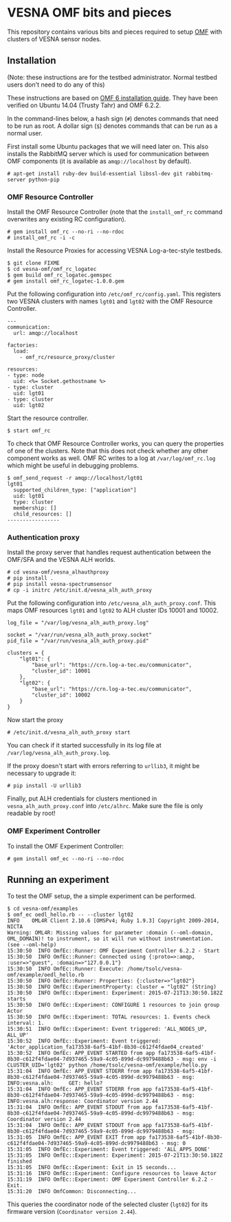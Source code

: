 # VESNA OMF bits and pieces

This repository contains various bits and pieces required to setup [OMF][1]
with clusters of VESNA sensor nodes.

[1]: http://omf.mytestbed.net/projects/omf/wiki/OMF_Main_Page


## Installation

(Note: these instructions are for the testbed administrator. Normal testbed
users don't need to do any of this)

These instructions are based on [OMF 6 installation guide][2]. They have been
verified on Ubuntu 14.04 (Trusty Tahr) and OMF 6.2.2.

In the command-lines below, a hash sign (`#`) denotes commands that need to be
run as root. A dollar sign (`$`) denotes commands that can be run as a normal
user.

[2]: http://mytestbed.net/doc/omf/file.INSTALLATION.html

First install some Ubuntu packages that we will need later on. This also
installs the RabbitMQ server which is used for communication between OMF
components (it is available as `amqp://localhost` by default).

    # apt-get install ruby-dev build-essential libssl-dev git rabbitmq-server python-pip

### OMF Resource Controller

Install the OMF Resource Controller (note that the `install_omf_rc` command
overwrites any existing RC configuration).

    # gem install omf_rc --no-ri --no-rdoc
    # install_omf_rc -i -c

Install the Resource Proxies for accessing VESNA Log-a-tec-style testbeds.

    $ git clone FIXME
    $ cd vesna-omf/omf_rc_logatec
    $ gem build omf_rc_logatec.gemspec
    # gem install omf_rc_logatec-1.0.0.gem

Put the following configuration into `/etc/omf_rc/config.yaml`. This registers
two VESNA clusters with names  `lgt01` and `lgt02` with the OMF Resource
Controller.

    ---
    communication:
      url: amqp://localhost

    factories:
      load:
        - omf_rc/resource_proxy/cluster

    resources:
    - type: node
      uid: <%= Socket.gethostname %>
    - type: cluster
      uid: lgt01
    - type: cluster
      uid: lgt02

Start the resource controller.

    $ start omf_rc

To check that OMF Resource Controller works, you can query the properties of
one of the clusters. Note that this does not check whether any other component
works as well. OMF RC writes to a log at `/var/log/omf_rc.log` which might be
useful in debugging problems.

    $ omf_send_request -r amqp://localhost/lgt01
    lgt01
      supported_children_type: ["application"]
      uid: lgt01
      type: cluster
      membership: []
      child_resources: []
    -----------------

### Authentication proxy

Install the proxy server that handles request authentication between the
OMF/SFA and the VESNA ALH worlds.

    # cd vesna-omf/vesna_alhauthproxy
    # pip install .
    # pip install vesna-spectrumsensor
    # cp -i initrc /etc/init.d/vesna_alh_auth_proxy

Put the following configuration into `/etc/vesna_alh_auth_proxy.conf`. This
maps OMF resources `lgt01` and `lgt02` to ALH cluster IDs 10001 and 10002.

    log_file = "/var/log/vesna_alh_auth_proxy.log"

    socket = "/var/run/vesna_alh_auth_proxy.socket"
    pid_file = "/var/run/vesna_alh_auth_proxy.pid"

    clusters = {
        "lgt01": {
            "base_url": "https://crn.log-a-tec.eu/communicator",
            "cluster_id": 10001
        },
        "lgt02": {
            "base_url": "https://crn.log-a-tec.eu/communicator",
            "cluster_id": 10002
        }
    }

Now start the proxy

    # /etc/init.d/vesna_alh_auth_proxy start

You can check if it started successfully in its log file at
`/var/log/vesna_alh_auth_proxy.log`.

If the proxy doesn't start with errors referring to `urllib3`, it might be
necessary to upgrade it:

    # pip install -U urllib3

Finally, put ALH credentials for clusters mentioned in
`vesna_alh_auth_proxy.conf` into `/etc/alhrc`. Make sure the file is only
readable by root!

### OMF Experiment Controller

To install the OMF Experiment Controller:

    # gem install omf_ec --no-ri --no-rdoc


## Running an experiment

To test the OMF setup, the a simple experiment can be performed.

    $ cd vesna-omf/examples
    $ omf_ec oedl_hello.rb -- --cluster lgt02
    INFO	OML4R Client 2.10.6 [OMSPv4; Ruby 1.9.3] Copyright 2009-2014, NICTA
    Warning: OML4R: Missing values for parameter :domain (--oml-domain, OML_DOMAIN)! to instrument, so it will run without instrumentation. (see --oml-help)
    15:30:50  INFO OmfEc::Runner: OMF Experiment Controller 6.2.2 - Start
    15:30:50  INFO OmfEc::Runner: Connected using {:proto=>:amqp, :user=>"guest", :domain=>"127.0.0.1"}
    15:30:50  INFO OmfEc::Runner: Execute: /home/tsolc/vesna-omf/example/oedl_hello.rb
    15:30:50  INFO OmfEc::Runner: Properties: {:cluster=>"lgt02"}
    15:30:50  INFO OmfEc::ExperimentProperty: cluster = "lgt02" (String)
    15:30:50  INFO OmfEc::Experiment: Experiment: 2015-07-21T13:30:50.182Z starts
    15:30:50  INFO OmfEc::Experiment: CONFIGURE 1 resources to join group Actor
    15:30:50  INFO OmfEc::Experiment: TOTAL resources: 1. Events check interval: 1.
    15:30:51  INFO OmfEc::Experiment: Event triggered: 'ALL_NODES_UP, ALL_UP'
    15:30:52  INFO OmfEc::Experiment: Event triggered: 'Actor_application_fa173538-6af5-41bf-8b30-c612f4fdae04_created'
    15:30:52  INFO OmfEc: APP_EVENT STARTED from app fa173538-6af5-41bf-8b30-c612f4fdae04-7d937465-59a9-4c05-899d-dc9979488b63 - msg: env -i CLUSTER_UID='lgt02' python /home/tsolc/vesna-omf/example/hello.py 
    15:31:04  INFO OmfEc: APP_EVENT STDERR from app fa173538-6af5-41bf-8b30-c612f4fdae04-7d937465-59a9-4c05-899d-dc9979488b63 - msg: INFO:vesna.alh:     GET: hello?
    15:31:04  INFO OmfEc: APP_EVENT STDERR from app fa173538-6af5-41bf-8b30-c612f4fdae04-7d937465-59a9-4c05-899d-dc9979488b63 - msg: INFO:vesna.alh:response: Coordinator version 2.44
    15:31:04  INFO OmfEc: APP_EVENT STDOUT from app fa173538-6af5-41bf-8b30-c612f4fdae04-7d937465-59a9-4c05-899d-dc9979488b63 - msg: Coordinator version 2.44
    15:31:04  INFO OmfEc: APP_EVENT STDOUT from app fa173538-6af5-41bf-8b30-c612f4fdae04-7d937465-59a9-4c05-899d-dc9979488b63 - msg: 
    15:31:05  INFO OmfEc: APP_EVENT EXIT from app fa173538-6af5-41bf-8b30-c612f4fdae04-7d937465-59a9-4c05-899d-dc9979488b63 - msg: 0
    15:31:05  INFO OmfEc::Experiment: Event triggered: 'ALL_APPS_DONE'
    15:31:05  INFO OmfEc::Experiment: Experiment: 2015-07-21T13:30:50.182Z finished
    15:31:05  INFO OmfEc::Experiment: Exit in 15 seconds...
    15:31:16  INFO OmfEc::Experiment: Configure resources to leave Actor
    15:31:19  INFO OmfEc::Experiment: OMF Experiment Controller 6.2.2 - Exit.
    15:31:20  INFO OmfCommon: Disconnecting...

This queries the coordinator node of the selected cluster (`lgt02`) for its firmware version (`Coordinator version 2.44`).
